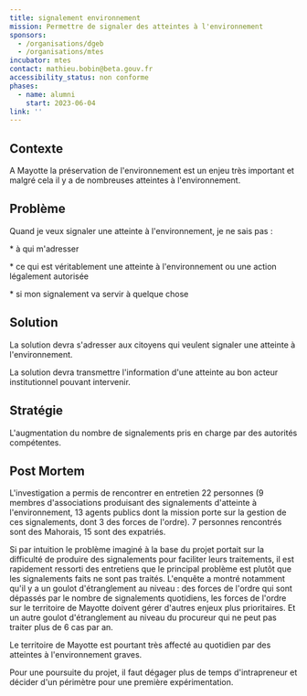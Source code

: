 ```yaml
---
title: signalement environnement
mission: Permettre de signaler des atteintes à l'environnement
sponsors:
  - /organisations/dgeb
  - /organisations/mtes
incubator: mtes
contact: mathieu.bobin@beta.gouv.fr
accessibility_status: non conforme
phases:
  - name: alumni
    start: 2023-06-04
link: ''
---
```

## Contexte

A﻿ Mayotte la préservation de l'environnement est un enjeu très important et malgré cela il y a de nombreuses atteintes à l'environnement. 

## Problème

Quand je veux signaler une atteinte à l'environnement, je ne sais pas :

\*﻿ à qui m'adresser

\*﻿ ce qui est véritablement une atteinte à l'environnement ou une action légalement autorisée

\*﻿ si mon signalement va servir à quelque chose

## Solution

La solution devra s'adresser aux citoyens qui veulent signaler une atteinte à l'environnement.

L﻿a solution devra transmettre l'information d'une atteinte au bon acteur institutionnel pouvant intervenir.

## Stratégie

L'augmentation du nombre de signalements pris en charge par des autorités compétentes.

## Post Mortem

L'investigation a permis de rencontrer en entretien 22 personnes (9 membres d'associations produisant des signalements d'atteinte à l'environnement, 13 agents publics dont la mission porte sur la gestion de ces signalements, dont 3 des forces de l'ordre). 7 personnes rencontrés sont des Mahorais, 15 sont des expatriés.

Si par intuition le problème imaginé à la base du projet portait sur la difficulté de produire des signalements pour faciliter leurs traitements, il est rapidement ressorti des entretiens que le principal problème est plutôt que les signalements faits ne sont pas traités. L'enquête a montré notamment qu'il y a un goulot d'étranglement au niveau : des forces de l'ordre qui sont dépassés par le nombre de signalements quotidiens, les forces de l'ordre sur le territoire de Mayotte doivent gérer d'autres enjeux plus prioritaires. Et un autre goulot d'étranglement au niveau du procureur qui ne peut pas traiter plus de 6 cas par an.

Le territoire de Mayotte est pourtant très affecté au quotidien par des atteintes à l'environnement graves.

Pour une poursuite du projet, il faut dégager plus de temps d'intrapreneur et décider d'un périmètre pour une première expérimentation.